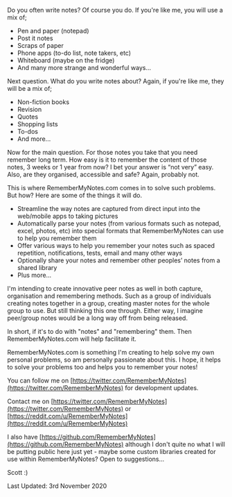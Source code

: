 Do you often write notes? Of course you do. If you're like me, you will use a mix of;

- Pen and paper (notepad)
- Post it notes
- Scraps of paper
- Phone apps (to-do list, note takers, etc)
- Whiteboard (maybe on the fridge)
- And many more strange and wonderful ways...

Next question. What do you write notes about? Again, if you're like me, they will be a mix of;

- Non-fiction books
- Revision
- Quotes
- Shopping lists
- To-dos
- And more...

Now for the main question. For those notes you take that you need remember long term. How easy is it to remember the content of those notes, 3 weeks or 1 year from now? I bet your answer is “not very” easy. Also, are they organised, accessible and safe? Again, probably not.

This is where RememberMyNotes.com comes in to solve such problems. But how? Here are some of the things it will do.

- Streamline the way notes are captured from direct input into the web/mobile apps to taking pictures
- Automatically parse your notes (from various formats such as notepad, excel, photos, etc) into special formats that RememberMyNotes can use to help you remember them
- Offer various ways to help you remember your notes such as spaced repetition, notifications, tests, email and many other ways
- Optionally share your notes and remember other peoples’ notes from a shared library
- Plus more…

I'm intending to create innovative peer notes as well in both capture, organisation and remembering methods. Such as a group of individuals creating notes together in a group, creating master notes for the whole group to use. But still thinking this one through. Either way, I imagine peer/group notes would be a long way off from being released.

In short, if it's to do with "notes" and "remembering" them. Then RememberMyNotes.com will help facilitate it.

RememberMyNotes.com is something I'm creating to help solve my own personal problems, so am personally passionate about this. I hope, it helps to solve your problems too and helps you to remember your notes!

You can follow me on [https://twitter.com/RememberMyNotes](https://twitter.com/RememberMyNotes) for development updates. 

Contact me on [https://twitter.com/RememberMyNotes](https://twitter.com/RememberMyNotes) or [https://reddit.com/u/RememberMyNotes](https://reddit.com/u/RememberMyNotes)

I also have [https://github.com/RememberMyNotes](https://github.com/RememberMyNotes) although I don't quite no what I will be putting public here just yet - maybe some custom libraries created for use within RememberMyNotes? Open to suggestions...

Scott :)

Last Updated: 3rd November 2020